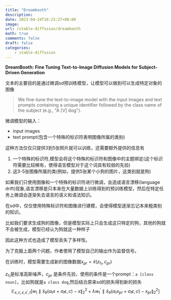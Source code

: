 ```yaml
---
title: "Dreambooth"
description: 
date: 2023-04-24T16:23:27+08:00
image:
url: /stable-diffusion/dreambooth
math: true
comments: false
draft: false
categories:
    - stable-diffusion
---
```


**DreamBooth: Fine Tuning Text-to-Image Diffusion Models for Subject-Driven Generation**

文本的主要目的是通过微调sd预训练模型，让模型可以做到可以生成特定对象的图像



> We fine-tune the text-to-image model with the input images and text prompts containing a unique identifier followed by the class name of the subject (e.g., "A [V] dog").

微调模型的输入：

- input images
- text prompt(包含一个特殊的标识符表明图像所属的类别)

这种方法仅仅只提供3到5张照片就可以训练，还需要额外提供的信息有

1. 一个特殊的标识符,模型会将这个特殊的标识符和图像中的主题绑定(这个标识符需要比较稀有，使得语言模型对于这个词具有较弱的先验)
2. 这3-5张图像所属的类(例如，提供5张某个小狗的图片，这类别就是狗)

如果我们只使用图像和一个特殊的标识符进行微调，会造成语言漂移(language drift)现象,语言漂移是只本来在大量数据上训练得到的预训练模型，然后在特定任务上微调会逐渐失去语言的语义和语法知识。

在sd中，仅仅使用特殊标识符和图像进行建模，会使得模型逐渐忘记本来粗类别的知识。

比如我们要求生成狗的图像，但是模型实际上只会生成这只特定的狗，其他的狗就不会被生成，模型已经认为狗就这一种样子

因此这种方式也造成了模型丢失了多样性。

为了克服上面两个问题，作者使用了模型自己的输出作为监督信号。

在训练时，模型需要生成新的图像数据$x_{pr} = \hat{x}(z_{t_1},c_{pr})$

$z_{t_1}$是标准高斯噪声，$c_{pr}$ 是条件先验，使用的条件是一个prompt：`a [class noun]`，比如狗就是`a class dog`,然后结合原来sd的损失得到新的损失
$$
\mathbb{E}_{x,c,\epsilon,\epsilon^{\prime},t}[w_t \parallel \hat{x}_\theta(\alpha_t x + \sigma_t \epsilon,c) -x\parallel^2_2 + \lambda w_t^{\prime}  \parallel \hat{x}_\theta(\alpha_t x_{pr}+ \sigma_t \epsilon,c) -x_{pr}\parallel^2_2]
$$
